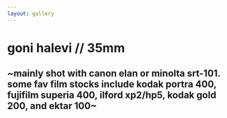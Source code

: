 ```yaml
---
layout: gallery
---
```


# goni halevi // 35mm
~mainly shot with canon elan or minolta srt-101. some fav film stocks include kodak portra 400, fujifilm superia 400, ilford xp2/hp5, kodak gold 200, and ektar 100~
---

